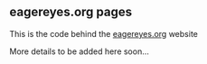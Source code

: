 ## eagereyes.org pages

This is the code behind the [eagereyes.org](https://eagereyes.org) website

More details to be added here soon…